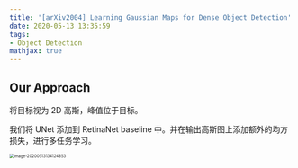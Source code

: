 ```yaml
---
title: '[arXiv2004] Learning Gaussian Maps for Dense Object Detection'
date: 2020-05-13 13:35:59
tags:
- Object Detection
mathjax: true
---
```


## Our Approach

将目标视为 2D 高斯，峰值位于目标。

我们将 UNet 添加到 RetinaNet baseline 中。并在输出高斯图上添加额外的均方损失，进行多任务学习。

<img src="https://i.loli.net/2020/05/13/nupZVdM6hSyeXrs.png" alt="image-20200513134124853" style="zoom:50%;" />